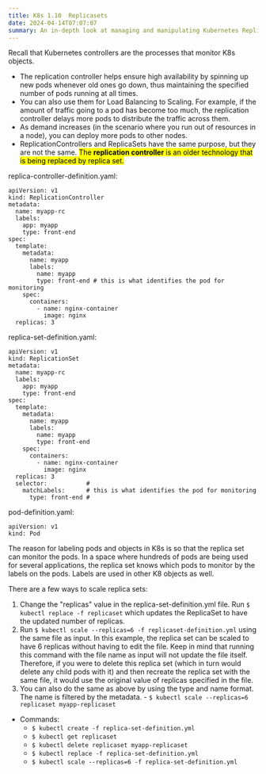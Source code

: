 ```yaml
---
title: K8s 1.10  Replicasets
date: 2024-04-14T07:07:07
summary: An in-depth look at managing and manipulating Kubernetes Replicasets.
---
```

Recall that Kubernetes controllers are the processes that monitor K8s objects.
- The replication controller helps ensure high availability by spinning up new pods whenever old ones go down, thus maintaining the specified number of pods running at all times.
- You can also use them for Load Balancing to Scaling. For example, if the amount of traffic going to a pod has become too much, the replication controller delays more pods to distribute the traffic across them.
- As demand increases (in the scenario where you run out of resources in a node), you can deploy more pods to other nodes.
- ReplicationControllers and ReplicaSets have the same purpose, but they are not the same. <mark>The **replication controller** is an older technology that is being replaced by replica set.</mark>

replica-controller-definition.yaml:
```
apiVersion: v1
kind: ReplicationController
metadata:
  name: myapp-rc
  labels:
    app: myapp
    type: front-end
spec:
  template:
    metadata:
	  name: myapp
      labels:
        name: myapp
        type: front-end # this is what identifies the pod for monitoring
    spec:
      containers:
        - name: nginx-container
          image: nginx
  replicas: 3
```

replica-set-definition.yaml:
```
apiVersion: v1
kind: ReplicationSet
metadata:
  name: myapp-rc
  labels:
    app: myapp
    type: front-end
spec:
  template:
    metadata:
	  name: myapp
      labels:
        name: myapp
        type: front-end
    spec:
      containers:
        - name: nginx-container
          image: nginx
  replicas: 3
  selector:           #
    matchLabels:      # this is what identifies the pod for monitoring
      type: front-end # 
```

pod-definition.yaml:
```
apiVersion: v1
kind: Pod
```

The reason for labeling pods and objects in K8s is so that the replica set can monitor the pods. In a space where hundreds of pods are being used for several applications, the replica set knows which pods to monitor by the labels on the pods. Labels are used in other K8 objects as well.

There are a few ways to scale replica sets:
  1) Change the "replicas" value in the replica-set-definition.yml file. 
     Run `$ kubectl replace -f replicaset` which updates the ReplicaSet to have the updated number of replicas.
  3) Run `$ kubectl scale --replicas=6 -f replicaset-definition.yml` using the same file as input. In this example, the replica set can be scaled to have 6 replicas without having to edit the file. Keep in mind that running this command with the file name as input will not update the file itself. Therefore, if you were to delete this replica set (which in turn would delete any child pods with it) and then recreate the replica set with the same file, it would use the original value of replicas specified in the file.
  4) You can also do the same as above by using the type and name format. The name is filtered by the metadata.
    - `$ kubectl scale --replicas=6 replicaset myapp-replicaset`

- Commands:
  - `$ kubectl create -f replica-set-definition.yml`
  - `$ kubectl get replicaset`
  - `$ kubectl delete replicaset myapp-replicaset`
  - `$ kubectl replace -f replica-set-definition.yml`
  - `$ kubectl scale --replicas=6 -f replica-set-definition.yml`

